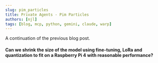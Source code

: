 ```yaml
---
slug: pim_particles
title: Private Agents - Pim Particles
authors: [njl]
tags: [blog, mcp, python, gemini, claude, warp]
---
```


A continuation of the previous blog post.

#### Can we shrink the size of the model using fine-tuning, LoRa and quantization to fit on a Raspberry Pi 4 with reasonable performance?



<!--

https://drive.google.com/file/d/1xMohjQcTmQuUd_OiZ3hB1r47WB1WM3Am/view

1. Use the actual previous calls to confirm the linguistic dimensions of possible intent


```mermaid
flowchart TD
    A[Rescan API] - -> B[Regenerate MCP Server w/ versioning]
    B -\-> C[Apply .patch]
    C \- -> D[Re-Run Test Cases / Evals]
    D - -> E[Publish]

```

-->

<!-- truncate -->
<!--
 Distributed Training
 Private LLMs

-->

